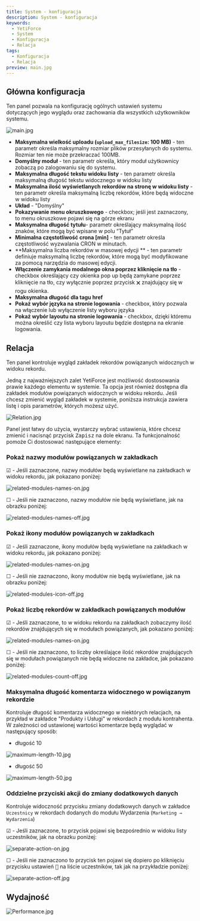 ```yaml
---
title: System - konfiguracja
description: System - konfiguracja
keywords:
  - YetiForce
  - System
  - Konfiguracja
  - Relacja
tags:
  - Konfiguracja
  - Relacja
preview: main.jpg
---
```


## Główna konfiguracja

Ten panel pozwala na konfigurację ogólnych ustawień systemu dotyczących jego wyglądu oraz zachowania dla wszystkich użytkowników systemu.

![main.jpg](main.jpg)

- **Maksymalna wielkość uploadu (`upload_max_filesize`: 100 MB)** - ten parametr określa maksymalny rozmiar plików przesyłanych do systemu. Rozmiar ten nie może przekraczać 100MB.
- **Domyślny moduł** - ten parametr określa, który moduł użytkownicy zobaczą po zalogowaniu się do systemu.
- **Maksymalna długość tekstu widoku listy** - ten parametr określa maksymalną długość tekstu widocznego w widoku listy
- **Maksymalna ilość wyświetlanych rekordów na stronę w widoku listy** - ten parametr określa maksymalną liczbę rekordów, które będą widoczne w widoku listy
- **Układ** - "Domyślny"
- **Pokazywanie menu okruszkowego** - checkbox; jeśli jest zaznaczony, to menu okruszkowe pojawi się na górze ekranu
- **Maksymalna długość tytułu**- parametr określający maksymalną ilość znaków, które mogą być wpisane w polu “Tytuł”
- **Minimalna częstotliwość crona [min]** - ten parametr określa częstotliwość wyzwalania CRON w minutach.
- **Maksymalna liczba rekordów w masowej edycji ** - ten parametr definiuje maksymalną liczbę rekordów, które mogą być modyfikowane za pomocą narzędzia do masowej edycji.
- **Włączenie zamykania modalnego okna poprzez kliknięcie na tło** - checkbox określający czy okienka pop up będą zamykane poprzez kliknięcie na tło, czy wyłącznie poprzez przycisk <kbd>🗙</kbd> znajdujący się w rogu okienka.
- **Maksymalna długość dla tagu href**
- **Pokaż wybór języka na stronie logowania** - checkbox, który pozwala na włączenie lub wyłączenie listy wyboru języka
- **Pokaż wybór layoutu na stronie logowania** - checkbox, dzięki któremu można określić czy lista wyboru layoutu będzie dostępna na ekranie logowania.

## Relacja

Ten panel kontroluje wygląd zakładek rekordów powiązanych widocznych w widoku rekordu.

Jedną z najważniejszych zalet YetiForce jest możliwość dostosowania prawie każdego elementu w systemie. Ta opcja jest również dostępna dla zakładek modułów powiązanych widocznych w widoku rekordu. Jeśli chcesz zmienić wygląd zakładek w systemie, poniższa instrukcja zawiera listę i opis parametrów, których możesz użyć.

![Relation.jpg](Relation.jpg)

Panel jest łatwy do użycia, wystarczy wybrać ustawienia, które chcesz zmienić i nacisnąć przycisk <kbd>Zapisz</kbd> na dole ekranu. Ta funkcjonalność pomoże Ci dostosować następujące elementy:

### Pokaż nazwy modułów powiązanych w zakładkach

☑ - Jeśli zaznaczone, nazwy modułów będą wyświetlane na zakładkach w widoku rekordu, jak pokazano poniżej:

![related-modules-names-on.jpg](related-modules-names-on.jpg)

☐ - Jeśli nie zaznaczono, nazwy modułów nie będą wyświetlane, jak na obrazku poniżej:

![related-modules-names-off.jpg](related-modules-names-off.jpg)

### Pokaż ikony modułów powiązanych w zakładkach

☑ - Jeśli zaznaczone, ikony modułów będą wyświetlane na zakładkach w widoku rekordu, jak pokazano poniżej:

![related-modules-names-on.jpg](related-modules-names-on.jpg)

☐ - Jeśli nie zaznaczono, ikony modułów nie będą wyświetlane, jak na obrazku poniżej:

![related-modules-icon-off.jpg](related-modules-icon-off.jpg)

### Pokaż liczbę rekordów w zakładkach powiązanych modułów

☑ - Jeśli zaznaczone, to w widoku rekordu na zakładkach zobaczymy ilość rekordów znajdujących się w modułach powiązanych, jak pokazano poniżej:

![related-modules-names-on.jpg](related-modules-names-on.jpg)

☐ - Jeśli nie zaznaczono, to liczby określające ilość rekordów znajdujących się w modułach powiązanych nie będą widoczne na zakładce, jak pokazano poniżej:

![related-modules-count-off.jpg](related-modules-count-off.jpg)

### Maksymalna długość komentarza widocznego w powiązanym rekordzie

Kontroluje długość komentarza widocznego w niektórych relacjach, na przykład w zakładce "Produkty i Usługi" w rekordach z modułu kontrahenta. W zależności od ustawionej wartości komentarze będą wyglądać w następujący sposób:

- długość 10

![maximum-length-10.jpg](maximum-length-10.jpg)

- długość 50

![maximum-length-50.jpg](maximum-length-50.jpg)

### Oddzielne przyciski akcji do zmiany dodatkowych danych

Kontroluje widoczność przycisku zmiany dodatkowych danych w zakładce `Uczestnicy` w rekordach dodanych do modułu Wydarzenia (`Marketing → Wydarzenia`)

☑ - Jeśli zaznaczone, to przycisk pojawi się bezpośrednio w widoku listy uczestników, jak na obrazku poniżej:

![separate-action-on.jpg](separate-action-on.jpg)

☐ - Jeśli nie zaznaczono to przycisk ten pojawi się dopiero po kliknięciu przycisku ustawień <kbd>:wrench:</kbd> na liście uczestników, tak jak na przykładzie poniżej:

![separate-action-off.jpg](separate-action-off.jpg)

## Wydajność

![Performance.jpg](Performance.jpg)
